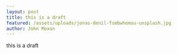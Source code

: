 ```yaml
---
layout: post
title: this is a draft
featured: /assets/uploads/jonas-denil-fsmbwhomuu-unsplash.jpg
author: John Moxon
---
```

this is a draft